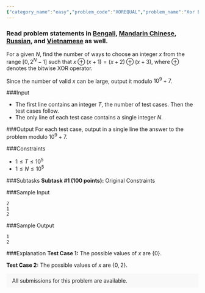 ```yaml
---
{"category_name":"easy","problem_code":"XOREQUAL","problem_name":"Xor Equality","problemComponents":{"constraints":"","constraintsState":false,"subtasks":"","subtasksState":false,"inputFormat":"","inputFormatState":false,"outputFormat":"","outputFormatState":false,"sampleTestCases":{"0":{"id":1,"input":"2\r\n1\r\n2","output":"1\r\n2","explanation":"**Test Case $1$:** The possible values of $x$ are $\\{0\\}$.\r\n\r\n**Test Case $2$:** The possible values of $x$ are $\\{0, 2\\}$.","isDeleted":false}}},"video_editorial_url":"https://youtu.be/INjLADepTEw","languages_supported":{"0":"CPP14","1":"C","2":"JAVA","3":"PYTH 3.6","4":"CPP17","5":"PYTH","6":"PYP3","7":"CS2","8":"ADA","9":"PYPY","10":"TEXT","11":"PAS fpc","12":"NODEJS","13":"RUBY","14":"PHP","15":"GO","16":"HASK","17":"TCL","18":"PERL","19":"SCALA","20":"LUA","21":"kotlin","22":"BASH","23":"JS","24":"LISP sbcl","25":"rust","26":"PAS gpc","27":"BF","28":"CLOJ","29":"R","30":"D","31":"CAML","32":"FORT","33":"ASM","34":"swift","35":"FS","36":"WSPC","37":"LISP clisp","38":"SQL","39":"SCM guile","40":"PERL6","41":"ERL","42":"CLPS","43":"ICK","44":"NICE","45":"PRLG","46":"ICON","47":"COB","48":"SCM chicken","49":"PIKE","50":"SCM qobi","51":"ST","52":"SQLQ","53":"NEM"},"max_timelimit":1,"source_sizelimit":50000,"problem_author":"daanish_adm","problem_tester":"","date_added":"23-04-2021","tags":{"0":"daanish_adm","1":"may21","2":"observation","3":"simple"},"problem_difficulty_level":"Simple","best_tag":"","editorial_url":"https://discuss.codechef.com/problems/XOREQUAL","time":{"view_start_date":1621243802,"submit_start_date":1621243802,"visible_start_date":1621243802,"end_date":1735669800},"is_direct_submittable":false,"problemDiscussURL":"https://discuss.codechef.com/search?q=XOREQUAL","is_proctored":false,"visitedContests":{},"layout":"problem"}
---
```

### Read problem statements in [Bengali](https://www.codechef.com/download/translated/MAY21/bengali/XOREQUAL.pdf), [Mandarin Chinese](https://www.codechef.com/download/translated/MAY21/mandarin/XOREQUAL.pdf), [Russian](https://www.codechef.com/download/translated/MAY21/russian/XOREQUAL.pdf), and [Vietnamese](https://www.codechef.com/download/translated/MAY21/vietnamese/XOREQUAL.pdf) as well.

For a given $N$, find the number of ways to choose an integer $x$ from the range $[0, 2^N - 1]$ such that $x \oplus (x+1) = (x+2) \oplus (x+3)$, where $\oplus$ denotes the bitwise XOR operator.

Since the number of valid $x$ can be large, output it modulo $10^9+7$.

###Input

- The first line contains an integer $T$, the number of test cases. Then the test cases follow. 
- The only line of each test case contains a single integer $N$. 

###Output
For each test case, output in a single line the answer to the problem modulo $10^9 + 7$.

###Constraints 
- $1 \leq T \leq 10^5$
- $1 \leq N \leq 10^5$

###Subtasks
**Subtask #1 (100 points):** Original Constraints

###Sample Input
```
2
1
2
```

###Sample Output
```
1
2
```
	
###Explanation
**Test Case $1$:** The possible values of $x$ are $\{0\}$.

**Test Case $2$:** The possible values of $x$ are $\{0, 2\}$.
<aside style='background: #f8f8f8;padding: 10px 15px;'><div>All submissions for this problem are available.</div></aside>